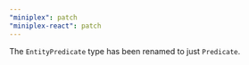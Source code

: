 ```yaml
---
"miniplex": patch
"miniplex-react": patch
---
```


The `EntityPredicate` type has been renamed to just `Predicate`.
